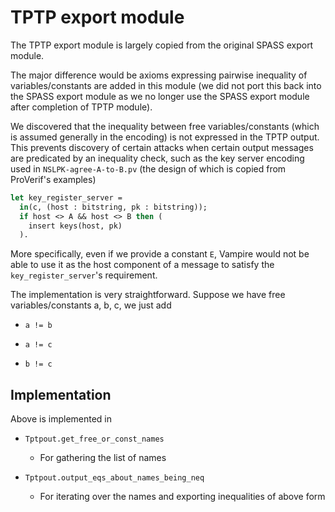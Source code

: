 # TPTP export module

The TPTP export module is largely copied from the original SPASS export module.

The major difference would be axioms expressing pairwise inequality of variables/constants are added in this module (we did not port this back into the SPASS export module as we no longer use the SPASS export module after completion of TPTP module).

We discovered that the inequality between free variables/constants (which is assumed generally in the encoding) is not expressed in the TPTP output. This prevents discovery of certain attacks when certain output messages are predicated by an inequality check, such as the key server encoding used in `NSLPK-agree-A-to-B.pv` (the design of which is copied from ProVerif's examples)

```ocaml
let key_register_server =
  in(c, (host : bitstring, pk : bitstring));
  if host <> A && host <> B then (
    insert keys(host, pk)
  ).
```

More specifically, even if we provide a constant `E`, Vampire would not be able to use it as the host component of a message to satisfy the `key_register_server`'s requirement.

The implementation is very straightforward. Suppose we have free variables/constants a, b, c, we just add

- `a != b`

- `a != c`

- `b != c`

## Implementation

Above is implemented in

- `Tptpout.get_free_or_const_names`

  - For gathering the list of names

- `Tptpout.output_eqs_about_names_being_neq`

  - For iterating over the names and exporting inequalities of above form
